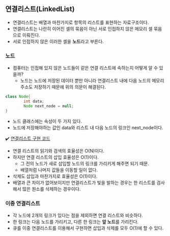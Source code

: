 ## 연결리스트(LinkedList)
- 연결리스트는 배열과 마찬가지로 항목의 리스트를 표현하는 자료구조이다.
- 연결리스트는 나란히 이어진 셀의 묶음이 아닌 서로 인접하지 않은 메모리 셀 묶음으로 이뤄진다.
- 서로 인접하지 않은 이러한 셀을 **노드**라고 부른다.

### 노드
- 컴퓨터는 인접해 있지 않은 노드들이 같은 연결 리스트에 속하는지 어떻게 알 수 있을까?
    - 노드는 노드에 저장된 데이터 뿐만 아니라 연결리스트 내에 다음 노드의 메모리 주소도 저장하기 때문에 위의 의문이 해결된다.

~~~java
class Node{
        int data;
        Node next_node = null;
}
~~~
- 노드 클래스에는 속성이 두 가지 있다.
- 노드에 저장해야하는 값인 data와 리스트 내 다음 노드의 링크인 next_node이다.

✔️ [연결리스트 구현 코드](https://github.com/SeokHyeMin/TIL/blob/main/자료구조와%20알고리즘/Code/LinkedListNode.java)
- 연결 리스트의 읽기와 검색의 효율성은 O(N)이다.
- 하지만 연결 리스트의 삽입 효율성은 O(1)이다.  
    - 그 전의 노드가 새로 삽입할 노드의 링크를 가리키게 해주면 되기 때문.
    - 배열처럼 나머지 값들을 이동할 일이 없다.
- 삭제도 삽입과 마찬가지로 효율성은 O(1)이다.
- 배열과 큰 차이가 없어보이지만 연결리스트가 빛을 발하는 경우는 한 리스트를 검사해서 많은 원소를 삭제하는 경우이다.

### 이중 연결리스트
- 각 노드에 2개의 링크가 있다는 점을 제외하면 연결 리스트와 비슷하다.
- 한 링크는 다음 노드를 가리키고, 다른 한 링크는 **앞 노드**를 가리킨다.
- 큐를 이중 연결리스트를 이용해서 구현하면 삽입과 삭제를 모두 O(1)에 할 수 있다.
